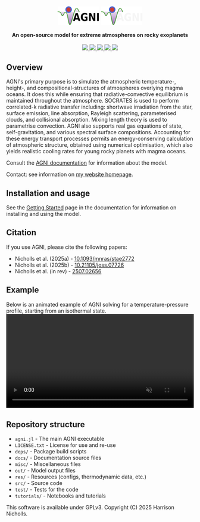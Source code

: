 <h1 align="center">
    <div>
        <img src="docs/src/assets/logo_title_light.svg#gh-light-mode-only" style="vertical-align: middle;" width="22%"/>
        <img src="docs/src/assets/logo_title_dark.svg#gh-dark-mode-only" style="vertical-align: middle;" width="22%"/>
    </div>
</h1>

<p align="center">
  <b>An open-source model for extreme atmospheres on rocky exoplanets</b>
  <br /><br />

  <a href="https://github.com/nichollsh/AGNI/actions/workflows/install_and_test.yml">
    <img src="https://github.com/nichollsh/AGNI/actions/workflows/install_and_test.yml/badge.svg">
  </a>
  <a href="https://nichollsh.github.io/AGNI/dev/">
    <img src="https://github.com/nichollsh/AGNI/actions/workflows/documentation.yml/badge.svg">
  </a>
  <a href="LICENSE.txt">
    <img src="https://img.shields.io/github/license/nichollsh/AGNI?label=License">
  </a>
  <a href="https://doi.org/10.1093/mnras/stae2772">
    <img src="https://img.shields.io/badge/DOI-10.1093%2Fmnras%2Fstae2772-blue">
  </a>
  <a href="https://joss.theoj.org/papers/380d8e608e9f863b639af76ceebc7131"><img src="https://joss.theoj.org/papers/380d8e608e9f863b639af76ceebc7131/status.svg"></a>
</p>


## Overview
AGNI's primary purpose is to simulate the atmospheric temperature-, height-, and compositional-structures of atmospheres overlying magma oceans. It does this while ensuring that radiative-convective equilibrium is maintained throughout the atmosphere. SOCRATES is used to perform correlated-k radiative transfer including: shortwave irradiation from the star, surface emission, line absorption, Rayleigh scattering, parameterised clouds, and collisional absorption. Mixing length theory is used to parametrise convection. AGNI also supports real gas equations of state, self-gravitation, and various spectral surface compositions. Accounting for these energy transport processes permits an energy-conserving calculation of atmospheric structure, obtained using numerical optimisation, which also yields realistic cooling rates for young rocky planets with magma oceans.

Consult the [AGNI documentation](https://www.h-nicholls.space/AGNI/) for information about the model.

Contact: see information on [my website homepage](https://www.h-nicholls.space/).

## Installation and usage
See the [Getting Started](https://www.h-nicholls.space/AGNI/dev/setup/) page in the documentation for information on installing and using the model.

## Citation
If you use AGNI, please cite the following papers:
* Nicholls et al. (2025a)  - [10.1093/mnras/stae2772](https://doi.org/10.1093/mnras/stae2772)
* Nicholls et al. (2025b)  - [10.21105/joss.07726](https://doi.org/10.21105/joss.07726)
* Nicholls et al. (in rev) - [2507.02656](https://arxiv.org/abs/2507.02656)

## Example
Below is an animated example of AGNI solving for a temperature-pressure profile, starting from an isothermal state.
<video autoplay loop muted width="100%" src="https://github.com/user-attachments/assets/759d635e-5de4-410c-8d0e-a0a70ae2ea30"></video>


## Repository structure
* `agni.jl`         - The main AGNI executable
* `LICENSE.txt`     - License for use and re-use
* `deps/`           - Package build scripts
* `docs/`           - Documentation source files
* `misc/`           - Miscellaneous files
* `out/`            - Model output files
* `res/`            - Resources (configs, thermodynamic data, etc.)
* `src/`            - Source code
* `test/`           - Tests for the code
* `tutorials/`      - Notebooks and tutorials

This software is available under GPLv3. Copyright (C) 2025 Harrison Nicholls.
